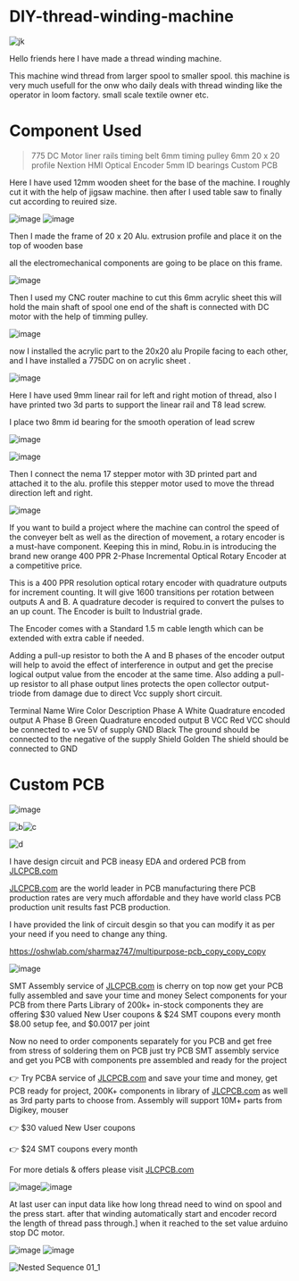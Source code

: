 # DIY-thread-winding-machine

![jk](https://user-images.githubusercontent.com/19898602/172772061-32589e9d-f3cb-4176-aed3-2ebb95235651.png)


Hello friends here I have made a thread winding machine.

This machine wind thread from larger spool to smaller spool.
this machine is very much usefull for the onw who daily deals with thread winding like the operator in loom factory.
small scale textile owner etc.


# Component Used 

> 775 DC Motor
> liner rails
> timing belt 6mm
> timing pulley 6mm
> 20 x 20 profile
> Nextion HMI 
> Optical Encoder
> 5mm ID bearings 
> Custom PCB



Here I have used 12mm wooden sheet for the base of the machine. I roughly cut it with the help of jigsaw machine. 
then after I used table saw to finally cut according to reuired size.

![image](https://user-images.githubusercontent.com/19898602/172773823-cfb0f21e-3474-4502-8e9e-872ad7a3724f.png)
![image](https://user-images.githubusercontent.com/19898602/172773961-8dcf67a7-7454-44ce-a037-94e06a516549.png)



Then I made the frame of 20 x 20 Alu. extrusion profile and place it on the top of wooden base

all the electromechanical components are going to be place on this frame.

![image](https://user-images.githubusercontent.com/19898602/172774661-bb359835-fcb7-4bc8-a7f2-4503b7e28214.png)

Then I used my CNC router machine to cut this 6mm acrylic sheet this will hold the main shaft of spool 
one end of the shaft is connected with DC motor with the help of timming pulley.


![image](https://user-images.githubusercontent.com/19898602/172774920-db82a79b-6efb-4892-84a2-a2850fd1d7ba.png)


now I installed the acrylic part to the 20x20 alu Propile facing to each other, and I have installed a 775DC on
on acrylic sheet . 


![image](https://user-images.githubusercontent.com/19898602/172775218-563ffd70-ff49-4505-9c64-02925ba68aca.png)


Here I have used 9mm linear rail for left and right motion of thread, also I have printed two 3d parts 
to support the linear rail and T8 lead screw.

I place two 8mm id bearing for the smooth operation of lead screw


![image](https://user-images.githubusercontent.com/19898602/172775605-2f237b30-05ff-42a4-8e85-191a04d11aa4.png)


![image](https://user-images.githubusercontent.com/19898602/172775971-f1eb3e52-1f54-42ad-8d1d-079518d4a57b.png)

Then I connect the nema 17 stepper motor with 3D printed part and attached it to the alu. profile this stepper motor 
used to move the thread direction left and right. 

![image](https://user-images.githubusercontent.com/19898602/172780817-7b84cb03-e7de-41fd-a622-1d7650bc38c9.png)

If you want to build a project where the machine can control the speed of the conveyer belt as well as the direction of movement, a rotary encoder is a must-have component. Keeping this in mind, Robu.in is introducing the brand new orange 400 PPR 2-Phase Incremental Optical Rotary Encoder at a competitive price.

This is a 400 PPR resolution optical rotary encoder with quadrature outputs for increment counting. It will give 1600 transitions per rotation between outputs A and B. A quadrature decoder is required to convert the pulses to an up count. The Encoder is built to Industrial grade.

The Encoder comes with a Standard 1.5 m cable length which can be extended with extra cable if needed.

Adding a pull-up resistor to both the A and B phases of the encoder output will help to avoid the effect of interference in output and get the precise logical output value from the encoder at the same time. Also adding a pull-up resistor to all phase output lines protects the open collector output-triode from damage due to direct Vcc supply short circuit.

Terminal Name	        Wire Color	            Description
Phase A	                White	          Quadrature encoded output A
Phase B	                Green	          Quadrature encoded output B
VCC	                     Red	          VCC should be connected to +ve 5V of supply
GND	                    Black	          The ground should be connected to the negative of the supply
Shield	               Golden	          The shield should be connected to GND



# Custom PCB

![image](https://user-images.githubusercontent.com/19898602/172763367-df5d7602-8237-401e-827b-db75f10aa6b9.png)


![b](https://user-images.githubusercontent.com/19898602/164375961-2278b4e2-0209-49fa-a1ea-0588c8e57c32.JPG)![c](https://user-images.githubusercontent.com/19898602/164375975-362c836c-359e-436e-a462-8bcb1155d997.JPG)

![d](https://user-images.githubusercontent.com/19898602/164376092-7663a81f-8dc3-4922-9d52-6a5f5c74cd94.JPG)


I have design circuit and PCB ineasy EDA and ordered PCB from [JLCPCB.com](https://jlcpcb.com/IAT)




[JLCPCB.com](https://jlcpcb.com/IAT) are the world leader in PCB manufacturing there PCB production rates are very much affordable and they have world class PCB production unit results fast PCB production.

I have provided the link of circuit desgin so that you can modify it as per your need if you need to change any thing.

https://oshwlab.com/sharmaz747/multipurpose-pcb_copy_copy_copy


![image](https://user-images.githubusercontent.com/19898602/159014034-3c9a50c3-61c3-40d2-836d-9cadc2317d33.png)


SMT Assembly service of [JLCPCB.com](https://jlcpcb.com/IAT) is cherry on top now get your PCB fully assembled and save your time and money
Select components for your PCB from there Parts Library of 200k+ in-stock components
they are offering $30 valued New User coupons  & $24 SMT coupons every month
$8.00 setup fee, and $0.0017  per joint

Now no need to order components separately for you PCB and get free from stress of soldering them on PCB just try PCB SMT assembly service and get you PCB with components pre assembled and ready for the project


👉 Try PCBA service of [JLCPCB.com](https://jlcpcb.com/IAT) and save your time and money, get PCB ready for project, 200K+ components in library of [JLCPCB.com](https://jlcpcb.com/IAT) as well as 3rd party         parts to choose from. 
    Assembly will support 10M+ parts from Digikey, mouser
    
👉 $30 valued New User coupons 

👉 $24 SMT coupons every month


For more detials & offers please visit [JLCPCB.com](https://jlcpcb.com/IAT)


![image](https://user-images.githubusercontent.com/19898602/172781549-324fef60-21b6-4275-90ee-914d50d35782.png)![image](https://user-images.githubusercontent.com/19898602/172781753-1d3d59f4-b415-4f30-b787-74377a13eda9.png)


At last user can input data like how long thread need to wind on spool and the press start.
after that winding automatically start and encoder record the length of thread pass through.]
when it reached to the set value arduino stop DC motor.

![image](https://user-images.githubusercontent.com/19898602/172781907-24f98ad4-24ce-482f-9dfb-7063d56c4f52.png)
![image](https://user-images.githubusercontent.com/19898602/172782012-06b8f6e3-797f-4508-b621-a6161ea6ab00.png)


![Nested Sequence 01_1](https://user-images.githubusercontent.com/19898602/172782876-eac7eee6-50c3-4c78-9261-314711c49d46.gif)



